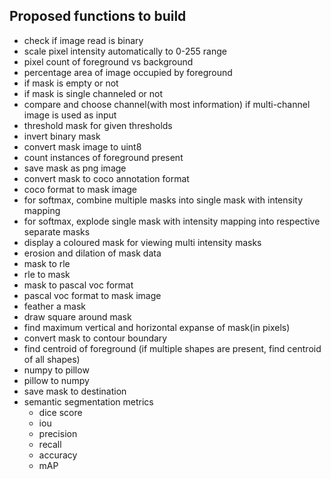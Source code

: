## Proposed functions to build
* check if image read is binary
* scale pixel intensity automatically to 0-255 range
* pixel count of foreground vs background
* percentage area of image occupied by foreground
* if mask is empty or not
* if mask is single channeled or not
* compare and choose channel(with most information) if multi-channel image is used as input
* threshold mask for given thresholds
* invert binary mask
* convert mask image to uint8
* count instances of foreground present
* save mask as png image
* convert mask to coco annotation format
* coco format to mask image
* for softmax, combine multiple masks into single mask with intensity mapping
* for softmax, explode single mask with intensity mapping into respective separate masks
* display a coloured mask for viewing multi intensity masks
* erosion and dilation of mask data
* mask to rle
* rle to mask
* mask to pascal voc format
* pascal voc format to mask image
* feather a mask
* draw square around mask
* find maximum vertical and horizontal expanse of mask(in pixels)
* convert mask to contour boundary
* find centroid of foreground (if multiple shapes are present, find centroid of all shapes)
* numpy to pillow
* pillow to numpy
* save mask to destination
* semantic segmentation metrics
    * dice score
    * iou
    * precision
    * recall
    * accuracy
    * mAP